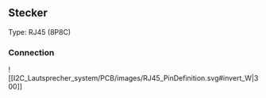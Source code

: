 ## Stecker

Type: RJ45 (8P8C)

### Connection

![[I2C_Lautsprecher_system/PCB/images/RJ45_PinDefinition.svg#invert_W|300]]
